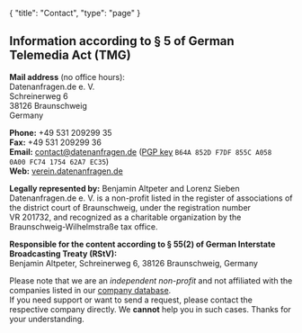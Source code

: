 {
    "title": "Contact",
    "type": "page"
}
 
## Information according to § 5 of German Telemedia Act (TMG)

**Mail address** (no office hours):  
Datenanfragen.de e.&nbsp;V.  
Schreinerweg 6  
38126 Braunschweig  
Germany

**Phone:** +49 531 209299 35  
**Fax:** +49 531 209299 36  
**Email:** contact@datenanfragen.de ([PGP key](/pgp/62A7EC35.asc) `B64A 852D F7DF 855C A058  0A00 FC74 1754 62A7 EC35`)  
**Web:** [verein.datenanfragen.de](https://verein.datenanfragen.de)

**Legally represented by:** Benjamin Altpeter and Lorenz Sieben  
Datenanfragen.de e.&nbsp;V. is a non-profit listed in the register of associations of the district court of Braunschweig, under the registration number VR&nbsp;201732, and recognized as a charitable organization by the Braunschweig-Wilhelmstraße tax office.

**Responsible for the content according to § 55(2) of German Interstate Broadcasting Treaty (RStV):**  
Benjamin Altpeter, Schreinerweg 6, 38126 Braunschweig, Germany

<div class="box box-warning">
    Please note that we are an <em>independent non-profit</em> and not affiliated with the companies listed in our <a href="/company">company database</a>.<br>
    If you need support or want to send a request, please contact the respective company directly. We <strong>cannot</strong> help you in such cases. Thanks for your understanding.
</div>

<script type="application/ld+json">
    {
        "@context": "http://schema.org",
        "@type": "NGO",
        "name": "Datenanfragen.de e. V.",
        "address": {
            "@type": "PostalAddress",
            "streetAddress": "c/o Benjamin Altpeter, Schreinerweg 6",
            "postalCode": "38126",
            "addressLocality": "Braunschweig",
            "addressCountry": "DE"
        },
        "telephone": "+49 209299 35",
        "faxNumber": "+49 209299 36",
        "email": "contact@datenanfragen.de",
        "url": "https://verein.datenanfragen.de",
        "logo": "https://www.datenanfragen.de/img/logo-datenanfragen-ev.png"
    }
</script>
